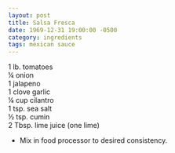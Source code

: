 ```yaml
---
layout: post
title: Salsa Fresca
date: 1969-12-31 19:00:00 -0500
category: ingredients
tags: mexican sauce
---
```

1 lb. tomatoes  
¼ onion  
1 jalapeno  
1 clove garlic  
¼ cup cilantro  
1 tsp. sea salt  
½ tsp. cumin  
2 Tbsp. lime juice (one lime)  

  * Mix in food processor to desired consistency.

